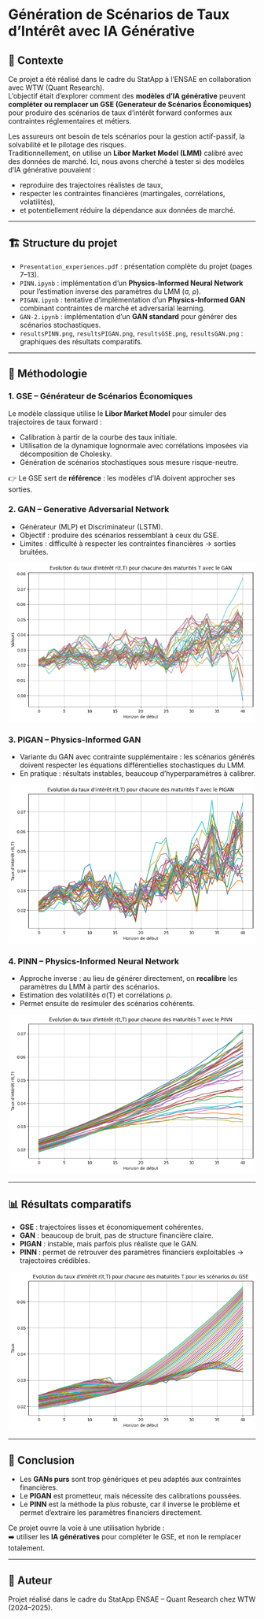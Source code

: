 # Génération de Scénarios de Taux d’Intérêt avec IA Générative

## 📌 Contexte
Ce projet a été réalisé dans le cadre du StatApp à l’ENSAE en collaboration avec WTW (Quant Research).  
L’objectif était d’explorer comment des **modèles d’IA générative** peuvent **compléter ou remplacer un GSE (Generateur de Scénarios Économiques)** pour produire des scénarios de taux d’intérêt forward conformes aux contraintes réglementaires et métiers.

Les assureurs ont besoin de tels scénarios pour la gestion actif-passif, la solvabilité et le pilotage des risques.  
Traditionnellement, on utilise un **Libor Market Model (LMM)** calibré avec des données de marché. Ici, nous avons cherché à tester si des modèles d’IA générative pouvaient :  
- reproduire des trajectoires réalistes de taux,  
- respecter les contraintes financières (martingales, corrélations, volatilités),  
- et potentiellement réduire la dépendance aux données de marché.

---

## 🏗️ Structure du projet
- `Presentation_experiences.pdf` : présentation complète du projet (pages 7–13).  
- `PINN.ipynb` : implémentation d’un **Physics-Informed Neural Network** pour l’estimation inverse des paramètres du LMM (σ, ρ).  
- `PIGAN.ipynb` : tentative d’implémentation d’un **Physics-Informed GAN** combinant contraintes de marché et adversarial learning.  
- `GAN-2.ipynb` : implémentation d’un **GAN standard** pour générer des scénarios stochastiques.  
- `resultsPINN.png`, `resultsPIGAN.png`, `resultsGSE.png`, `resultsGAN.png` : graphiques des résultats comparatifs.  

---

## 🔬 Méthodologie
### 1. GSE – Générateur de Scénarios Économiques
Le modèle classique utilise le **Libor Market Model** pour simuler des trajectoires de taux forward :  

- Calibration à partir de la courbe des taux initiale.  
- Utilisation de la dynamique lognormale avec corrélations imposées via décomposition de Cholesky.  
- Génération de scénarios stochastiques sous mesure risque-neutre.  

👉 Le GSE sert de **référence** : les modèles d’IA doivent approcher ses sorties.

### 2. GAN – Generative Adversarial Network
- Générateur (MLP) et Discriminateur (LSTM).  
- Objectif : produire des scénarios ressemblant à ceux du GSE.  
- Limites : difficulté à respecter les contraintes financières → sorties bruitées.  

![Résultats GAN](resultsGAN.png)

### 3. PIGAN – Physics-Informed GAN
- Variante du GAN avec contrainte supplémentaire : les scénarios générés doivent respecter les équations différentielles stochastiques du LMM.  
- En pratique : résultats instables, beaucoup d’hyperparamètres à calibrer.  

![Résultats PIGAN](resultsPIGAN.png)

### 4. PINN – Physics-Informed Neural Network
- Approche inverse : au lieu de générer directement, on **recalibre** les paramètres du LMM à partir des scénarios.  
- Estimation des volatilités σ(T) et corrélations ρ.  
- Permet ensuite de resimuler des scénarios cohérents.  

![Résultats PINN](resultsPINN.png)

---

## 📊 Résultats comparatifs
- **GSE** : trajectoires lisses et économiquement cohérentes.  
- **GAN** : beaucoup de bruit, pas de structure financière claire.  
- **PIGAN** : instable, mais parfois plus réaliste que le GAN.  
- **PINN** : permet de retrouver des paramètres financiers exploitables → trajectoires crédibles.  

![Résultats GSE](resultsGSE.png)

---

## 🚀 Conclusion
- Les **GANs purs** sont trop génériques et peu adaptés aux contraintes financières.  
- Le **PIGAN** est prometteur, mais nécessite des calibrations poussées.  
- Le **PINN** est la méthode la plus robuste, car il inverse le problème et permet d’extraire les paramètres financiers directement.  

Ce projet ouvre la voie à une utilisation hybride :  
➡️ utiliser les **IA génératives** pour compléter le GSE, et non le remplacer totalement.  

---

## 👤 Auteur
Projet réalisé dans le cadre du StatApp ENSAE – Quant Research chez WTW (2024–2025).  

